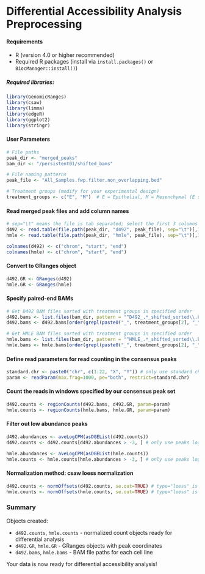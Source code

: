 # Differential Accessibility Analysis Preprocessing 

#### Requirements

- R (version 4.0 or higher recommended)
- Required R packages (install via `install.packages()` or `BiocManager::install()`)

##### Required libraries:

```r
library(GenomicRanges)
library(csaw)
library(limma)
library(edgeR)
library(ggplot2)
library(stringr)
```

#### User Parameters

```r
# File paths
peak_dir <- "merged_peaks"
bam_dir <- "/persistent01/shifted_bams"

# File naming patterns
peak_file <- "All_Samples.fwp.filter.non_overlapping.bed"

# Treatment groups (modify for your experimental design)
treatment_groups <- c("E", "M")  # E = Epithelial, M = Mesenchymal (E samples will come first)
```

#### Read merged peak files and add column names

```r
# sep="\t" means the file is tab separated; select the first 3 columns
d492 <- read.table(file.path(peak_dir, "d492", peak_file), sep="\t")[,1:3]
hmle <- read.table(file.path(peak_dir, "hmle", peak_file), sep="\t")[,1:3]

colnames(d492) <- c("chrom", "start", "end")
colnames(hmle) <- c("chrom", "start", "end")
```

#### Convert to GRanges object

```r
d492.GR <- GRanges(d492)
hmle.GR <- GRanges(hmle)
```

#### Specify paired-end BAMs

```r
# Get D492 BAM files sorted with treatment groups in specified order
d492.bams <- list.files(bam_dir, pattern = "^D492_.*_shifted_sorted\\.bam$", full.names = TRUE)
d492.bams <- d492.bams[order(grepl(paste0("_", treatment_groups[2], "_"), d492.bams), d492.bams)]

# Get HMLE BAM files sorted with treatment groups in specified order  
hmle.bams <- list.files(bam_dir, pattern = "^HMLE_.*_shifted_sorted\\.bam$", full.names = TRUE)
hmle.bams <- hmle.bams[order(grepl(paste0("_", treatment_groups[2], "_"), hmle.bams), hmle.bams)]
```

#### Define read parameters for read counting in the consensus peaks

```r
standard.chr <- paste0("chr", c(1:22, "X", "Y")) # only use standard chromosomes 
param <- readParam(max.frag=1000, pe="both", restrict=standard.chr) 
```

#### Count the reads in windows specified by our consensus peak set

```r
d492.counts <- regionCounts(d492.bams, d492.GR, param=param)
hmle.counts <- regionCounts(hmle.bams, hmle.GR, param=param)
```

#### Filter out low abundance peaks

```r
d492.abundances <- aveLogCPM(asDGEList(d492.counts))
d492.counts <- d492.counts[d492.abundances > -3, ] # only use peaks logCPM > -3

hmle.abundances <- aveLogCPM(asDGEList(hmle.counts))
hmle.counts <- hmle.counts[hmle.abundances > -3, ] # only use peaks logCPM > -3
```

#### Normalization method: csaw loess normalization

```r
d492.counts <- normOffsets(d492.counts, se.out=TRUE) # type="loess" is now default
hmle.counts <- normOffsets(hmle.counts, se.out=TRUE) # type="loess" is now default
```

### Summary

Objects created:
- `d492.counts`, `hmle.counts` - normalized count objects ready for differential analysis
- `d492.GR`, `hmle.GR` - GRanges objects with peak coordinates  
- `d492.bams`, `hmle.bams` - BAM file paths for each cell line

Your data is now ready for differential accessibility analysis!